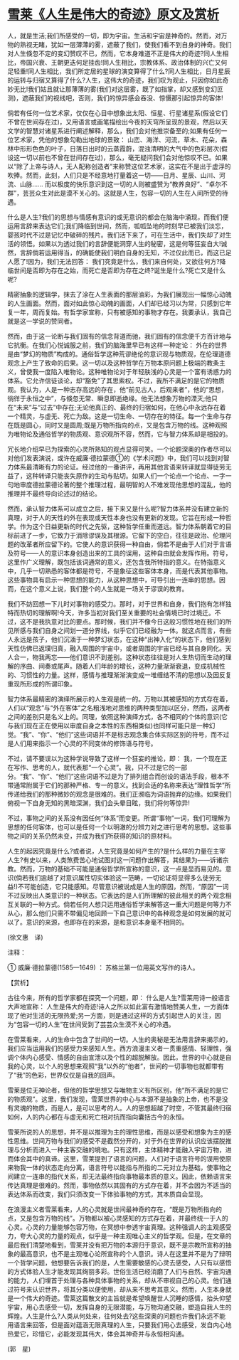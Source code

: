 # [雪莱《人生是伟大的奇迹》原文及赏析](https://www.vrrw.net/wx/12250.html)

人，就是生活;我们所感受的一切，即为宇宙。生活和宇宙是神奇的。然而，对万物的熟视无睹，犹如一层薄薄的雾，遮蔽了我们，使我们看不到自身的神奇。我们对人生倏忽不定的变幻赞叹不已，然而，它本身难道不正是伟大的奇迹?同人生相比，帝国兴衰、王朝更迭何足挂齿!同人生相比，宗教体系、政治体制的兴亡又何足轻重!同人生相比，我们所定居的星球的演变算得了什么?同人生相比，日月星辰的运转与归宿又算得了什么?人生，这伟大的奇迹，我们叹为观止，只因你如此奇妙无比!我们姑且就让那薄薄的雾(我们对这层雾，既了如指掌，却又感到变幻叵测)，遮蔽我们的视线吧，否则，我们的惊异感会吞没、惊慑那引起惊异的客体!

倘若有任何一位艺术家，仅仅在心目中想象出太阳、恒星、行星诸星系(假设它们不曾在世间存在过)，又用语言或画笔描绘出今夜的天穹所呈现的景观，然后以天文学的智慧对诸星系进行阐述解释，那么，我们会对他推崇备至的;如果有任何一位艺术家，凭他的想象勾勒出地球的景致： 山峦、海洋、河流，草木、花朵，森林中形形色色的叶子，日落日出时的云蒸霞蔚，混浊清明的大气中的色彩层次(假设这一切以前也不曾在世间存在过)，那么，毫无疑问我们会对他惊叹不已。如果以“除了上帝与诗人，无人配称创造者”来称赞这位艺术家，这实在不是出于虚浮的吹捧。然而，此刻，人们只是不经意地打量着这一切——日月、星辰、山川、河流、山脉…… 而以极度的快乐意识到这一切的人则被盛赞为“教养良好”、“卓尔不群”，芸芸众生对此是漠不关心的。这就是人生，包容一切的人生在人间所受的待遇。

什么是人生?我们的思想与情感有意识的或无意识的都会在脑海中涌现，而我们便运用言辞来表达它们;我们降临到世间，然而，呱呱坠地的时刻早已被我们淡忘，婴孩时代不过是记忆中破碎的残片。我们活下来了，可在生活中，我们失却了对生活的领悟。如果以为透过我们的言辞便能洞穿人生的秘密，这是何等狂妄自大!诚然，言辞倘若运用得当，的确能使我们明白自身的无知，不过仅此而已，而这已足人愿了!因为，我们无法回答： 我们究竟是什么，我们来自何处，又欲往何方?降临世间是否即为存在之始，而死亡是否即为存在之终?诞生是什么?死亡又是什么呢?



精密抽象的逻辑学，抹去了涂在人生表面的那层油彩，为我们展现出一幅惊心动魄的人生画面。然而，面对如此惊心动魄的画面，人们却已经习以为常，只感到它年复一年，周而复始。有哲学家宣称，只有被感知的事物才存在。我要承认，我自己就是这一学说的赞同者。

然而，由于这一论断与我们固有的信念背道而驰，我们固有的信念便千方百计地与它抗衡。在我们心悦诚服之前，我们的脑海里早已有这样一种定论： 外在的世界是由“梦幻的物质”构成的。通俗哲学这种荒谬绝伦的意识观与物质观，在伦理道德观念上产生了致命的后果。这一切以及这种哲学在万物本原问题上极端的教条主义，曾使我一度陷入唯物论。这种唯物论对于年轻肤浅的心灵是一个富有诱惑力的体系。它允许信徒谈论，却“豁免”了其思索权。不过，我所不满足的是它的物质观。我认为，人是一种志存高远的存在，他“前见古人，后观来者”，他的“思想，徜徉于永恒之中”，与倏忽无常、瞬息即逝绝缘。他无法想象万物的湮灭;他只在“未来”与“过去”中存在;无论他真正的、最终的归宿如何，在他心中永远存在着一个精灵，与虚无、死亡为敌。这是一切生命、一切存在的特征。每一个生命与存在既是圆心，同时又是圆周;既是万物所指向的点，又是包含万物的线。这种观照为唯物论及通俗哲学的物质观、意识观所不容，然而，它与智力体系却是相投的。

冗长地介绍早已为探索的心灵所熟知的观点显得可笑。一个论题深奥的作者尽可以对他们发表演说，或许在威廉·德拉蒙德①的《学术问题》中，我们可以找到对智力体系最清晰有力的论证。经过他的一番讲评，再用其他言语来转译就显得徒劳无益了，这种转译只能丧失原作的生动与贴切。如果人们一个论点一个论点、一字一句地审度德拉蒙德论著的整个推理过程，最明智的人不难发现他思想的混乱，他的推理并不最终导向论述过的结论。

然而，承认智力体系可以成立之后，接下来又是什么呢?智力体系并没有建立新的真理，对于人的天性的外在表现或天性本身也没有更新的发现。它旨在形成一种哲学。作为这个日益更新的时代之先驱，这种哲学任重而道远。智力体系朝着它的目标前进了一步，它致力于消除谬误及其根源。它留下的空白，往往是政治、伦理问题的改革者所应留下的。它使人的意识获得一种自由，倘若不是由于人们对于言语及符号——人的意识本身创造出来的工具的误用，这种自由就会发挥作用。符号，这里作广义理解，既包括该词通常的意义，还包含我所特指的意义。在特指意义中，几乎一切熟悉的客体都是符号，不是象征这些客体本身，而是代表其他事物。这些事物具有启示一种思想的能力，从这种思想中，可导引出一连串的思想。因而，在这个意义上说，我们整个的人生就是一场关于谬误的教育。

我们不妨回想一下儿时对事物的感受力。那时，对于世界和自身，我们抱有怎样独特而热切的理解啊!今天，许多当初对我们至关重要的社会情境已时过境迁。不过，这不是我执意对比的要点。那时候，我们并不像今日这般习惯性地在我们的所见所感与我们自身之间划一道分界线，似乎它们已经融为一体。就这点而言，有些人永远是孩子，他们沉湎于一种梦幻状态，在这种“出神入化”的状态下，他们感到天性仿佛已返璞归真，融入周围的宇宙中，或者周围的宇宙已经与其自身同化。天人合一，物我两忘——他们意识不到差别。这种状态往往是对人生热切而生动的理解的序曲、间奏或尾声。随着人们年龄的增长，这种力量渐渐衰退，变成机械性的、习惯性的力量。这样，感情与推理渐渐演变成一堆缠结不清的思想以及因反复重现所形成的所谓印象。

智力体系最精密的演绎所展示的人生观是统一的。万物以其被感知的方式存在着，人们以“观念”与“外在客体”之名粗浅地对思维的两种类型加以区分，然而，这两者之间的差别只是名义上的。同理，依照这种演绎方式，各不相同的个体的意识(它与我们现在正在使用以审度自身之本性的东西相类似)也同样可能只是一种幻觉。“我”、“你”、“他们”这些词语并不是标志观念集合体实际区别的符号，而不过是人们用来指示一个心灵的不同变体的修饰语与符号。

不过，请不要误以为这种学说导致了这样一个狂妄的推论，即： 我，一个现在正在写作、思考的人，就代表那“一个心灵”。我，只不过是它的一部分。“我”、“你”、“他们”这些词语不过是为了排列组合而创设的语法手段，根本不带通常附属于它们的那种严格、专一的意义。找到合适的名称来表达“理性哲学”所传递给我们的那种微妙的观念是很难的。我们正濒临为词语抛弃的边缘。如果我们俯视一下自身无知的黑暗深渊，我们会头晕目眩，我们将何等惊异!

不过，事物之间的关系没有因任何“体系”而变更。所谓“事物”一词，我们可理解为思想的任何客体，也可以是任何一个以明澈的分辨力对之进行思考的思想。这些事物之间的关系仍然未变，并成为我们所获得的知识的原材料。

人生的起因究竟是什么?或者说，人生究竟是如何产生的?是什么样的力量在主宰人生?有史以来，人类煞费苦心地试图对这一问题作出解答，其结果为——诉诸宗教。然而，万物的基础不可能是通俗哲学所宣称的意识，这一点是显而易见的。意识(倘若我们逾越了对意识属性切实体验这一范畴，一切论证将显得多么徒劳无益!)不可能创造，它只能感知。尽管意识被说成是人生的原因，然而，“原因”一词不过反映出人类意识的一种状态。它表达的是人们所理解的彼此相关的两个观念相互关联的一种方式。倘若任何人想只运用通俗哲学来解答这一重大问题是何等力不从心，那么他们只需不带偏见地回顾一下自己意识中的各种观念是如何发展的就可以了。意识的来源，也即存在的来源，是和意识本身毫不相同的。

(徐文惠　译)

注释：

① 威廉·德拉蒙德(1585—1649) ： 苏格兰第一位用英文写作的诗人。

【赏析】

古往今来，所有的哲学家都在探究一个问题，即： 什么是人生?雪莱用诗一般语言大声地宣称： 人生是伟大的奇迹!诗人之所以如此富有激情地赞美人生，一方面体现了他对生活的无限热爱;另一方面，则是通过这样的方式引起世人的关注，因为“包容一切的人生”在世间受到了芸芸众生漠不关心的冷遇。

在雪莱看来，人的生命中包含了世间的一切。人生的奥秘是无法用言辞来揭示的，我们应当运用我们的感受力来感知人生。西方浪漫主义者一贯重感情、轻理性，强调个体内心感受、情感的自由宣泄以及个性的超脱解放。因此，世界的中心就是自我的心灵，以个人的思想来观照“我”以外的“他者”，世间的一切事物也就都带有了“我”的色彩，世界仅仅是自我的回声。

雪莱是位无神论者，但他的哲学思想又与唯物主义有所区别，他“所不满足的是它的物质观”。这里，我们发现，雪莱世界的中心与本源不是抽象的上帝，也不是没有灵魂的物质，而是人，是可以思考的人。人的思想超越了时空，不管其最终归宿如何，人的内心都在与虚无和死亡相对抗而指向囊括古今的永恒。

雪莱所说的人的思想，并不是以推理为主的理性思维，而是以感受和想象为主的感性思维。世间万物与我们的感受不是截然分开的，对于外在世界的认识应该摆脱推理与分析而进入一种主客交融的境地。只有这样，主体精神才能融入宇宙万物，进而体会其中的真谛。这里，雪莱提到了语言的问题，人们对于语言符号的误用使原来物我一体的状态走向分离，语言符号以能指与所指的二元对立为基础，使事物之间建立一连串的指代关系，却无法最终指向事物最本质的意义。因此，依赖语言来传达真理是很难的。然而，事物依然以其固有的方式存在着，并不会因为不适当的表达体系而改变，我们只须改变一下体验事物的方式，其本质自会显现。

在浪漫主义者雪莱看来，人的心灵就是世间最神奇的存在，“既是万物所指向的点，又是包含万物的线”。万物都以被心灵感知的方式存在着，并最终统一于人的心灵。心灵的力量能够包容万物，在冥想中参透宇宙真理。这种强调人的主观感受力，夸大心灵的力量的观点，似乎是一种主观唯心主义的哲学观。但是，在文章的最后我们清楚地看到，雪莱并没有把万物的本源归于意识，既不是宗教所宣称的抽象的最高意识，也不是主观唯心论所宣称的个人意识。诗人在这里并不是为了辩明一个哲学问题，他想要告诉我们的是，人生需要敏感的心灵去感受，人只有以感悟的方式体验人生才能发现其绚丽多彩。世俗生活已经消磨了人们与自然、宇宙沟通的能力，人们埋首于处理与各种具体事物的关系，却从不审视自己的心灵。他们通过符号来认识世界，将其分类以便使用，却从来不思考其意义。然而，人生本身就是一个伟大的奇迹。雪莱这篇散文的主旨就是希望唤醒世人沉睡的感情，抬头仰望宇宙，用心去感受一切，发挥自身的无限潜能，与万物沟通交融，塑造自我人生的辉煌。人生是什么?人类从何处来，往何处去?这些深奥的问题也许我们永远不能用语言来回答，但是面对蕴涵无限真理的人生，只要我们用心去感受，发自内心地热爱它，珍惜它，必能发现其伟大，体会其神奇并与永恒相沟通。

(郭　星)


